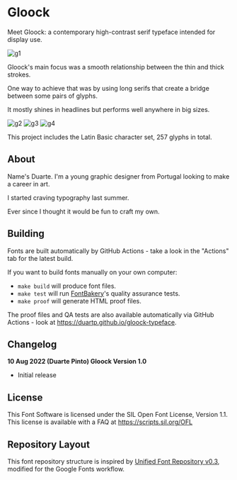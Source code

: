 # Gloock

Meet Gloock: a contemporary high-contrast serif typeface intended for display use. 

![g1](https://user-images.githubusercontent.com/53453513/184181118-88a6f2c8-d397-4e17-b924-79974d39f17a.jpg)

Gloock's main focus was a smooth relationship between the thin and thick strokes. 

One way to achieve that was by using long serifs that create a bridge between some pairs of glyphs. 

It mostly shines in headlines but performs well anywhere in big sizes.

![g2](https://user-images.githubusercontent.com/53453513/184181261-45799deb-3f99-466a-9b64-67c34f3e3a29.jpg)
![g3](https://user-images.githubusercontent.com/53453513/184181303-76936504-4c8d-4498-b645-6df59acd6d71.jpg)
![g4](https://user-images.githubusercontent.com/53453513/184181324-f11b413d-5d1c-4cee-b7a9-169d0e5fb858.jpg)

This project includes the Latin Basic character set, 257 glyphs in total.

## About

Name's Duarte. I'm a young graphic designer from Portugal looking to make a career in art. 

I started craving typography last summer.

Ever since I thought it would be fun to craft my own. 

## Building

Fonts are built automatically by GitHub Actions - take a look in the "Actions" tab for the latest build.

If you want to build fonts manually on your own computer:

* `make build` will produce font files.
* `make test` will run [FontBakery](https://github.com/googlefonts/fontbakery)'s quality assurance tests.
* `make proof` will generate HTML proof files.

The proof files and QA tests are also available automatically via GitHub Actions - look at https://duartp.github.io/gloock-typeface.

## Changelog

**10 Aug 2022 (Duarte Pinto) Gloock Version 1.0**
- Initial release

## License

This Font Software is licensed under the SIL Open Font License, Version 1.1.
This license is available with a FAQ at
https://scripts.sil.org/OFL

## Repository Layout

This font repository structure is inspired by [Unified Font Repository v0.3](https://github.com/unified-font-repository/Unified-Font-Repository), modified for the Google Fonts workflow.
